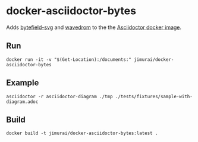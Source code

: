 # docker-asciidoctor-bytes
 Adds [bytefield-svg](https://github.com/asciidoctor/docker-asciidoctor) and [wavedrom](https://github.com/wavedrom/cli) to the the [Asciidoctor docker image](https://github.com/asciidoctor/docker-asciidoctor).

## Run
```
docker run -it -v "$(Get-Location):/documents:" jimurai/docker-asciidoctor-bytes
```

## Example
```
asciidoctor -r asciidoctor-diagram ./tmp ./tests/fixtures/sample-with-diagram.adoc
```

## Build
```
docker build -t jimurai/docker-asciidoctor-bytes:latest .
```